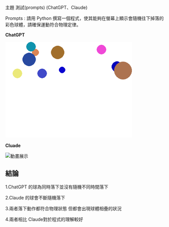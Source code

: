 主題 測試(prompts) (ChatGPT、Claude)

Prompts : 請用 Python 撰寫一個程式，使其能夠在螢幕上顯示會隨機往下掉落的彩色球體，請確保運動符合物理定律。

**ChatGPT**

![動畫展示](falling_balls_ChatGPT.gif)


**Cluade**

![動畫展示](falling_balls_Cluade.gif)



## **結論**

1.ChatGPT 的球為同時落下並沒有隨機不同時間落下

2.Claude 的球會不斷隨機落下

3.兩者落下動作都符合物理狀態 但都會出現球體相疊的狀況

4.兩者相比 Claude對於程式的理解較好

